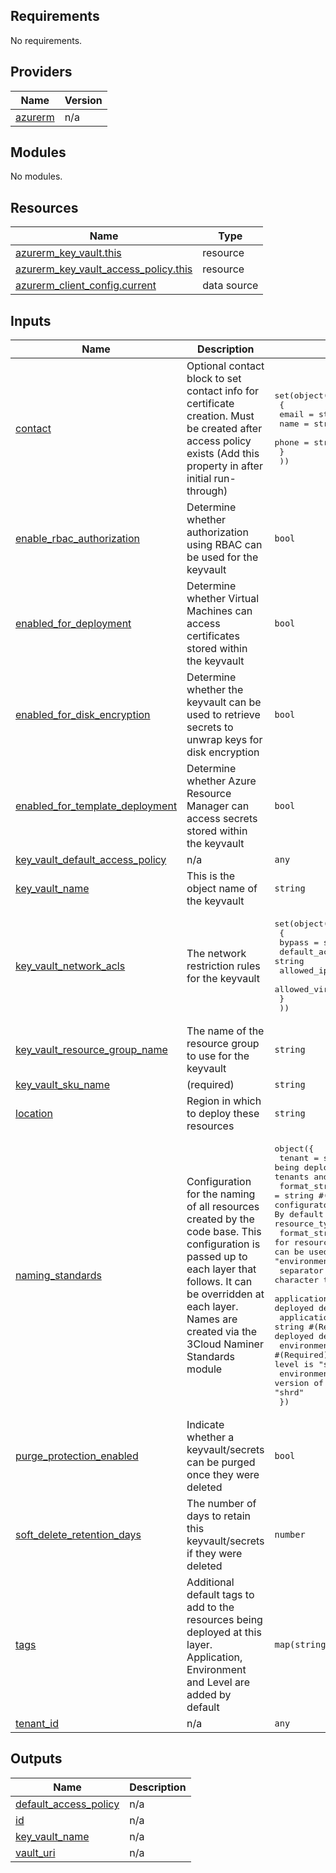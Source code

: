 ## Requirements

No requirements.

## Providers

| Name | Version |
|------|---------|
| <a name="provider_azurerm"></a> [azurerm](#provider\_azurerm) | n/a |

## Modules

No modules.

## Resources

| Name | Type |
|------|------|
| [azurerm_key_vault.this](https://registry.terraform.io/providers/hashicorp/azurerm/latest/docs/resources/key_vault) | resource |
| [azurerm_key_vault_access_policy.this](https://registry.terraform.io/providers/hashicorp/azurerm/latest/docs/resources/key_vault_access_policy) | resource |
| [azurerm_client_config.current](https://registry.terraform.io/providers/hashicorp/azurerm/latest/docs/data-sources/client_config) | data source |

## Inputs

| Name | Description | Type | Default | Required |
|------|-------------|------|---------|:--------:|
| <a name="input_contact"></a> [contact](#input\_contact) | Optional contact block to set contact info for certificate creation.  Must be created after access policy exists (Add this property in after initial run-through) | <pre>set(object(<br>    {<br>      email = string<br>      name  = string<br>      phone = string<br>    }<br>  ))</pre> | `[]` | no |
| <a name="input_enable_rbac_authorization"></a> [enable\_rbac\_authorization](#input\_enable\_rbac\_authorization) | Determine whether authorization using RBAC can be used for the keyvault | `bool` | `false` | no |
| <a name="input_enabled_for_deployment"></a> [enabled\_for\_deployment](#input\_enabled\_for\_deployment) | Determine whether Virtual Machines can access certificates stored within the keyvault | `bool` | `false` | no |
| <a name="input_enabled_for_disk_encryption"></a> [enabled\_for\_disk\_encryption](#input\_enabled\_for\_disk\_encryption) | Determine whether the keyvault can be used to retrieve secrets to unwrap keys for disk encryption | `bool` | `false` | no |
| <a name="input_enabled_for_template_deployment"></a> [enabled\_for\_template\_deployment](#input\_enabled\_for\_template\_deployment) | Determine whether Azure Resource Manager can access secrets stored within the keyvault | `bool` | `false` | no |
| <a name="input_key_vault_default_access_policy"></a> [key\_vault\_default\_access\_policy](#input\_key\_vault\_default\_access\_policy) | n/a | `any` | n/a | yes |
| <a name="input_key_vault_name"></a> [key\_vault\_name](#input\_key\_vault\_name) | This is the object name of the keyvault | `string` | n/a | yes |
| <a name="input_key_vault_network_acls"></a> [key\_vault\_network\_acls](#input\_key\_vault\_network\_acls) | The network restriction rules for the keyvault | <pre>set(object(<br>    {<br>      bypass                             = string<br>      default_action                     = string<br>      allowed_ip_rules                   = set(string)<br>      allowed_virtual_network_subnet_ids = set(string)<br>    }<br>  ))</pre> | `[]` | no |
| <a name="input_key_vault_resource_group_name"></a> [key\_vault\_resource\_group\_name](#input\_key\_vault\_resource\_group\_name) | The name of the resource group to use for the keyvault | `string` | n/a | yes |
| <a name="input_key_vault_sku_name"></a> [key\_vault\_sku\_name](#input\_key\_vault\_sku\_name) | (required) | `string` | `"standard"` | no |
| <a name="input_location"></a> [location](#input\_location) | Region in which to deploy these resources | `string` | `"eastus"` | no |
| <a name="input_naming_standards"></a> [naming\_standards](#input\_naming\_standards) | Configuration for the naming of all resources created by the code base. This configuration is passed up to each layer that follows. It can be overridden at each layer. Names are created via the 3Cloud Naminer Standards module | <pre>object({<br>    tenant                = string #(Optional) Name of the tenant being deployed to. Optional parameter used when clients have multiple tenants and wish it to be part of the naming standard<br>    format_string         = string #(Reauired) The order of the naming values. This allows the configurator to change the naming standard to match the customers needs. By default the order is (environment, location, application, name, resource_type)<br>    format_string_storage = string #(Required) The order for resources with shorter name requirements. Any of the naming values can be used. The naming standard will trim the string to fit example "environment, location, name"<br>    separator             = string #(Required) The character to place between naming values it may be a null string"-"<br>    application           = string #(Required) The name of the application being deployed default for this level is "launchpad"<br>    application_short     = string #(Required) A short version of the application name being deployed default for this level is "lpad"<br>    environment           = string #(Required) The name of the environment being deployed default for this level is "shared"<br>    environment_short     = string #(Required) A short version of the application name being deployed default for this level is "shrd"<br>  })</pre> | <pre>{<br>  "application": "launchpad",<br>  "application_short": "lpad",<br>  "environment": "shared",<br>  "environment_short": "shrd",<br>  "format_string": "environment, location, application, name, resource_type",<br>  "format_string_storage": "environment, location, name",<br>  "separator": "-",<br>  "tenant": ""<br>}</pre> | no |
| <a name="input_purge_protection_enabled"></a> [purge\_protection\_enabled](#input\_purge\_protection\_enabled) | Indicate whether a keyvault/secrets can be purged once they were deleted | `bool` | `false` | no |
| <a name="input_soft_delete_retention_days"></a> [soft\_delete\_retention\_days](#input\_soft\_delete\_retention\_days) | The number of days to retain this keyvault/secrets if they were deleted | `number` | `90` | no |
| <a name="input_tags"></a> [tags](#input\_tags) | Additional default tags to add to the resources being deployed at this layer. Application, Environment and Level are added by default | `map(string)` | `{}` | no |
| <a name="input_tenant_id"></a> [tenant\_id](#input\_tenant\_id) | n/a | `any` | n/a | yes |

## Outputs

| Name | Description |
|------|-------------|
| <a name="output_default_access_policy"></a> [default\_access\_policy](#output\_default\_access\_policy) | n/a |
| <a name="output_id"></a> [id](#output\_id) | n/a |
| <a name="output_key_vault_name"></a> [key\_vault\_name](#output\_key\_vault\_name) | n/a |
| <a name="output_vault_uri"></a> [vault\_uri](#output\_vault\_uri) | n/a |

